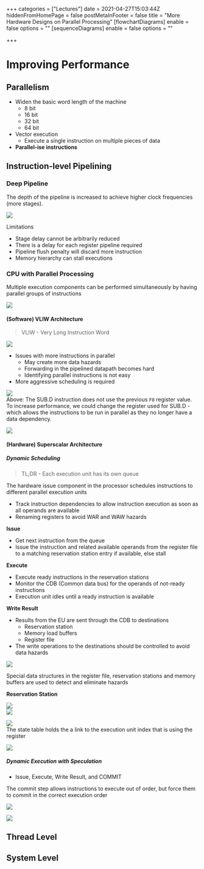 +++
categories = ["Lectures"]
date = 2021-04-27T15:03:44Z
hiddenFromHomePage = false
postMetaInFooter = false
title = "More Hardware Designs on Parallel Processing"
[flowchartDiagrams]
enable = false
options = ""
[sequenceDiagrams]
enable = false
options = ""

+++
# Improving Performance

## Parallelism

* Widen the basic word length of the machine
  * 8 bit
  * 16 bit
  * 32 bit
  * 64 bit
* Vector execution
  * Execute a single instruction on multiple pieces of data
* **Parallel-ise instructions**

## Instruction-level Pipelining

### Deep Pipeline

The depth of the pipeline is increased to achieve higher clock frequencies (more stages).

![](/uploads/snipaste_2021-04-28_01-43-25.png)

Limitations

* Stage delay cannot be arbitrarily reduced
* There is a delay for each register pipeline required
* Pipeline flush penalty will discard more instruction
* Memory hierarchy can stall executions

### CPU with Parallel Processing

Multiple execution components can be performed simultaneously by having parallel groups of instructions

![](/uploads/snipaste_2021-04-28_01-48-13.png)

#### (Software) VLIW Architecture

> VLIW - Very Long Instruction Word

![](/uploads/snipaste_2021-04-28_01-53-52.png)

* Issues with more instructions in parallel
  * May create more data hazards
  * Forwarding in the pipelined datapath becomes hard
  * Identifying parallel instructions is not easy
* More aggressive scheduling is required

![](/uploads/snipaste_2021-04-29_00-23-40.png)  
Above: The SUB.D instruction does not use the previous `F8` register value. To increase performance, we could change the register used for SUB.D - which allows the instructions to be run in parallel as they no longer have a data dependency.

![](/uploads/snipaste_2021-04-29_00-23-49.png)

#### (Hardware) Superscalar Architecture

##### Dynamic Scheduling

> TL;DR - Each execution unit has its own queue

The hardware issue component in the processor schedules instructions to different parallel execution units

* Track instruction dependencies to allow instruction execution as soon as all operands are available
* Renaming registers to avoid WAR and WAW hazards

**Issue**

* Get next instruction from the queue
* Issue the instruction and related available operands from the register file to a matching reservation station entry if available, else stall

**Execute**

* Execute ready instructions in the reservation stations
* Monitor the CDB (Common data bus) for the operands of not-ready instructions
* Execution unit idles until a ready instruction is available

**Write Result**

* Results from the EU are sent through the CDB to destinations
  * Reservation station
  * Memory load buffers
  * Register file
* The write operations to the destinations should be controlled to avoid data hazards

![](/uploads/snipaste_2021-04-29_00-28-34.png)

Special data structures in the register file, reservation stations and memory buffers are used to detect and eliminate hazards

**Reservation Station**

![](/uploads/snipaste_2021-04-29_00-55-25.png)  
![](/uploads/snipaste_2021-04-29_01-09-38.png)

![](/uploads/snipaste_2021-04-29_17-22-10.png)  
The state table holds the a link to the execution unit index that is using the register

![](/uploads/snipaste_2021-04-29_17-31-46.png)

##### Dynamic Execution with Speculation

* Issue, Execute, Write Result, and COMMIT

The commit step allows instructions to execute out of order, but force them to commit in the correct execution order

![](/uploads/snipaste_2021-04-29_17-38-23.png)

![](/uploads/snipaste_2021-04-29_17-38-47.png)

## Thread Level

## System Level